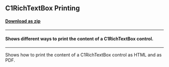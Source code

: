 ## C1RichTextBox Printing
#### [Download as zip](https://grapecity.github.io/DownGit/#/home?url=https://github.com/GrapeCity/ComponentOne-WPF-Samples/tree/master/NET_462/RichTextBox/CS/Printing)
____
#### Shows different ways to print the content of a C1RichTextBox control.
____
Shows how to print the content of a C1RichTextBox control as HTML and as PDF.
